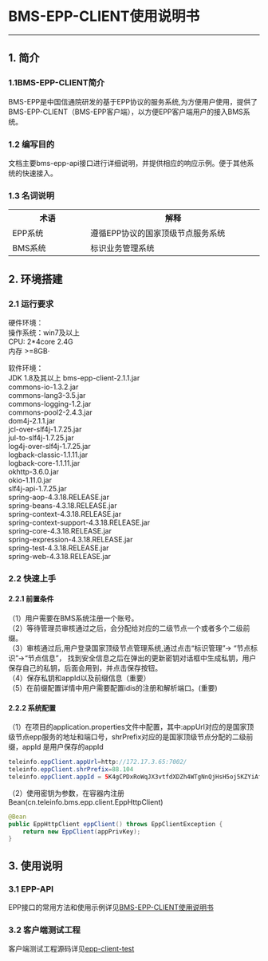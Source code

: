 #  BMS-EPP-CLIENT使用说明书

------

## 1. 简介
### 1.1BMS-EPP-CLIENT简介
BMS-EPP是中国信通院研发的基于EPP协议的服务系统,为方便用户使用，提供了BMS-EPP-CLIENT（BMS-EPP客户端），以方便EPP客户端用户的接入BMS系统。
  

### 1.2 编写目的
文档主要bms-epp-api接口进行详细说明，并提供相应的响应示例。便于其他系统的快速接入。

### 1.3 名词说明
<table>
        <tr>
            <th width="200">术语</th>
            <th width="500">解释</th>
        </tr>
        <tr>
            <td>EPP系统</td>
            <td>遵循EPP协议的国家顶级节点服务系统</td>
        </tr>
        <tr>
            <td>BMS系统</td>
            <td>标识业务管理系统</td>
        </tr>
</table>

## 2. 环境搭建
### 2.1 运行要求  
硬件环境：  
操作系统：win7及以上  
CPU: 2*4core 2.4G  
内存 >=8GB·  
  
软件环境：  
JDK 1.8及其以上
bms-epp-client-2.1.1.jar  
commons-io-1.3.2.jar  
commons-lang3-3.5.jar  
commons-logging-1.2.jar  
commons-pool2-2.4.3.jar  
dom4j-2.1.1.jar  
jcl-over-slf4j-1.7.25.jar  
jul-to-slf4j-1.7.25.jar  
log4j-over-slf4j-1.7.25.jar  
logback-classic-1.1.11.jar  
logback-core-1.1.11.jar  
okhttp-3.6.0.jar  
okio-1.11.0.jar  
slf4j-api-1.7.25.jar  
spring-aop-4.3.18.RELEASE.jar  
spring-beans-4.3.18.RELEASE.jar  
spring-context-4.3.18.RELEASE.jar  
spring-context-support-4.3.18.RELEASE.jar  
spring-core-4.3.18.RELEASE.jar  
spring-expression-4.3.18.RELEASE.jar  
spring-test-4.3.18.RELEASE.jar  
spring-web-4.3.18.RELEASE.jar  

### 2.2 快速上手
#### 2.2.1 前置条件
（1）用户需要在BMS系统注册一个账号。  
（2）等待管理员审核通过之后，会分配给对应的二级节点一个或者多个二级前缀。  
（3）审核通过后,用户登录国家顶级节点管理系统,通过点击“标识管理”-> “节点标识”->“节点信息”，
  找到安全信息之后在弹出的更新密钥对话框中生成私钥，用户保存自己的私钥，后面会用到，并点击保存按钮。  
（4）保存私钥和appId以及前缀信息（重要）  
（5）在前缀配置详情中用户需要配置idis的注册和解析端口。(重要) 
#### 2.2.2 系统配置
（1）在项目的application.properties文件中配置，其中:appUrl对应的是国家顶级节点epp服务的地址和端口号，shrPrefix对应的是国家顶级节点分配的二级前缀，appId 是用户保存的appId    
```Java
teleinfo.eppClient.appUrl=http://172.17.3.65:7002/
teleinfo.eppClient.shrPrefix=88.104
teleinfo.eppClient.appId = 5K4gCPDxRoWqJX3vtfdXDZh4WTgNnQjHsH5oj5KZYiAf
```
（2）使用密钥为参数，在容器内注册Bean(cn.teleinfo.bms.epp.client.EppHttpClient)  
```Java
@Bean
public EppHttpClient eppClient() throws EppClientException {
    return new EppClient(appPrivKey);
}
```
## 3. 使用说明
### 3.1 EPP-API
EPP接口的常用方法和使用示例详见[BMS-EPP-CLIENT使用说明书](./BMS-EPP-CLIENT使用说明书.doc)

### 3.2 客户端测试工程
客户端测试工程源码详见[epp-client-test](./epp-client-test.rar)
   

